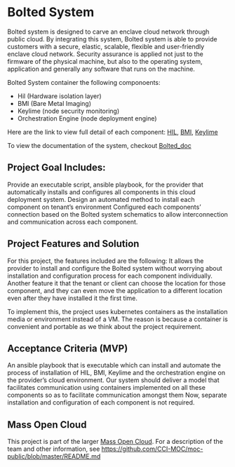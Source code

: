 # Bolted System
Bolted system is designed to carve an enclave cloud network through public cloud. By integrating this system, Bolted system is able to provide customers with a secure, elastic, scalable, flexible and user-friendly enclave cloud network. Security assurance is applied not just to the firmware of the physical machine, but also to the operating system, application and generally any software that runs on the machine. 

Bolted System container the following componoents:
* Hil (Hardware isolation layer)
* BMI (Bare Metal Imaging)
* Keylime (node security monitoring)
* Orchestration Engine (node deployment engine)

Here are the link to view full detail of each component: [HIL](https://github.com/CCI-MOC/hil), [BMI](https://github.com/CCI-MOC/ims), [Keylime](https://github.com/mit-ll/python-keylime)

To view the documentation of the system, checkout [Bolted_doc](docs)

## Project Goal Includes:

Provide an executable script, ansible playbook, for the provider that automatically installs and configures all components in this cloud deployment system.
Design an automated method to install each component on tenant’s environment
Configured each components’ connection based on the Bolted system schematics to allow interconnection and communication across each component.


## Project Features and Solution

For this project, the features included are the following:
It allows the provider to install and configure the Bolted system without worrying about installation and configuration process for each component individually. 
Another feature it that the tenant or client can choose the location for those component, and they can even move the application to a different location even after they have installed it the first time.

To implement this, the project uses kubernetes containers as the installation media or environment instead of a VM. The reason is because a container is convenient and portable as we think about the project requirement. 

## Acceptance Criteria (MVP)

An ansible playbook that is executable which can install and automate the process of installation of HIL, BMI, Keylime and the orchestration engine on the provider’s cloud environment. Our system should deliver a model that facilitates communication using containers implemented on all these components so as to facilitate communication amongst them  Now, separate installation and configuration of each component is not required.


## Mass Open Cloud
This project is part of the larger [Mass Open Cloud](https://massopen.cloud/).
For a description of the team and other information, see
https://github.com/CCI-MOC/moc-public/blob/master/README.md






